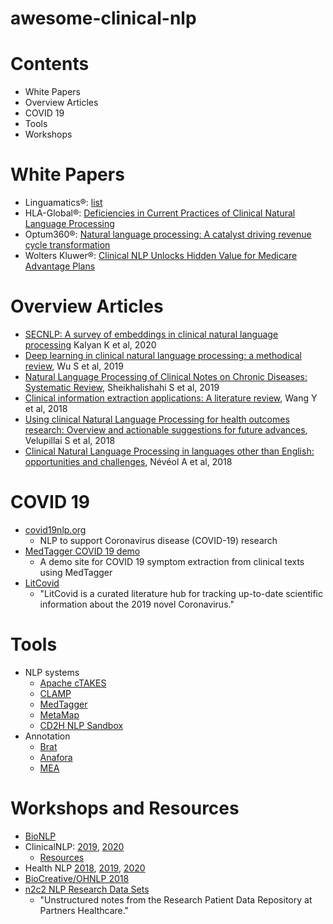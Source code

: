 # awesome-clinical-nlp

# Contents
- White Papers
- Overview Articles
- COVID 19
- Tools
- Workshops

# White Papers
- Linguamatics&reg;: [list](https://www.linguamatics.com/resources/linguamatics-downloads)
- HLA-Global&reg;: [Deficiencies in Current Practices of Clinical Natural Language Processing](https://www.hla-global.com/2019/02/deficiencies-in-current-practices-of-clinical-natural-language-processing-cnlp-white-paper/)
- Optum360&reg;: [Natural language processing: A catalyst
driving revenue cycle transformation](https://journal.ahima.org/wp-content/uploads/2019/04/Optum360.whitepaper.fullpaper.May191232345467665.pdf)
- Wolters Kluwer&reg;: [Clinical NLP Unlocks Hidden Value for Medicare Advantage Plans](https://info.healthlanguage.com/unlockvalue)

# Overview Articles
- [SECNLP: A survey of embeddings in clinical natural language processing](https://www.sciencedirect.com/science/article/pii/S1532046419302436)  Kalyan K et al, 2020
- [Deep learning in clinical natural language processing: a methodical review](https://academic.oup.com/jamia/article-abstract/27/3/457/5651084), Wu S et al, 2019
- [Natural Language Processing of Clinical Notes on Chronic Diseases: Systematic Review](https://www.sciencedirect.com/science/article/pii/S1532046418302016#!), Sheikhalishahi S et al, 2019
- [Clinical information extraction applications: A literature review](https://www.sciencedirect.com/science/article/pii/S1532046417302563), Wang Y et al, 2018
- [Using clinical Natural Language Processing for health outcomes research: Overview and actionable suggestions for future advances](https://www.sciencedirect.com/science/article/pii/S1532046418302016), Velupillai S et al, 2018
- [Clinical Natural Language Processing in languages other than English: opportunities and challenges](https://jbiomedsem.biomedcentral.com/articles/10.1186/s13326-018-0179-8), Névéol A et al, 2018

# COVID 19
- [covid19nlp.org](http://covid19nlp.org/index.php)
  - NLP to support Coronavirus disease (COVID-19) research
- [MedTagger COVID 19 demo](http://167.114.144.164/)
  - A demo site for COVID 19 symptom extraction from clinical texts using MedTagger
- [LitCovid](https://www.ncbi.nlm.nih.gov/research/coronavirus/)
  - "LitCovid is a curated literature hub for tracking up-to-date scientific information about the 2019 novel Coronavirus." 

# Tools
- NLP systems 
  - [Apache cTAKES](https://ctakes.apache.org/)
  - [CLAMP](https://clamp.uth.edu/) 
  - [MedTagger](https://github.com/ohnlp/MedTagger)
  - [MetaMap](https://metamap.nlm.nih.gov/)
  - [CD2H NLP Sandbox](https://github.com/data2health/nlp-sandbox)
- Annotation
  - [Brat](https://brat.nlplab.org/)
  - [Anafora](https://github.com/weitechen/anafora)
  - [MEA](http://keighrim.github.io/mae-annotation/)

# Workshops and Resources

- [BioNLP](https://aclweb.org/aclwiki/SIGBIOMED)  
- ClinicalNLP: [2019](https://clinical-nlp.github.io/2019/), [2020](https://clinical-nlp.github.io/2020/)
  - [Resources](https://clinical-nlp.github.io/2019/resources.html)
- Health NLP [2018](https://ohnlp.github.io/HealthNLP2018/healthnlp2018), [2019](https://ohnlp.github.io/HealthNLP2019/healthnlp2019), [2020](https://ohnlp.github.io/HealthNLP2020/healthnlp2020)
- [BioCreative/OHNLP 2018](https://sites.google.com/view/ohnlp2018/home)
- [n2c2 NLP Research Data Sets](https://portal.dbmi.hms.harvard.edu/projects/n2c2-nlp/)
  - "Unstructured notes from the Research Patient Data Repository at Partners Healthcare."



